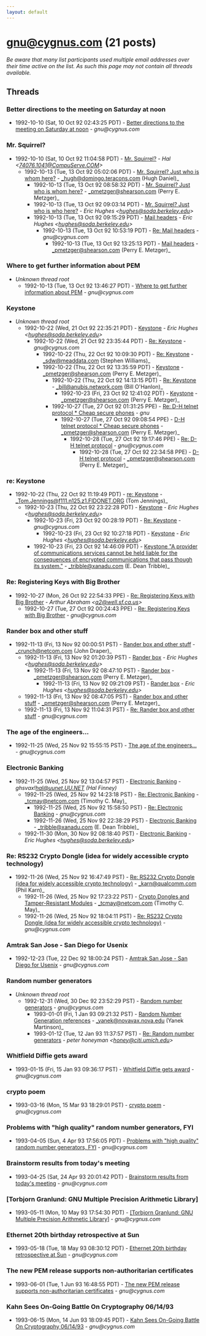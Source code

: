 ```yaml
---
layout: default
---
```


# gnu@cygnus.com (21 posts)

_Be aware that many list participants used multiple email addresses over their time active on the list. As such this page may not contain all threads available._

## Threads

### Better directions to the meeting on Saturday at noon
+ 1992-10-10 (Sat, 10 Oct 92 02:43:25 PDT) - [Better directions to the meeting on Saturday at noon](/archive/1992/10/45cba9314df0b5d366aa10e328f5e1583af274d04a9344baf485eb69ffc88689) - _gnu@cygnus.com_

### Mr. Squirrel?
+ 1992-10-10 (Sat, 10 Oct 92 11:04:58 PDT) - [Mr. Squirrel?](/archive/1992/10/a7deae21289e64af8c4c457307bdf1c62cbeb469f75b1613a3ed1a9dfa73b939) - _Hal \<74076.1041@CompuServe.COM\>_
  + 1992-10-13 (Tue, 13 Oct 92 05:02:06 PDT) - [Mr. Squirrel?  Just who is whom here?](/archive/1992/10/4c67e79a2ec7344d27550db884c628f037f2077d684ba8190ca763a77730d2bc) - _hugh@domingo.teracons.com (Hugh Daniel)_
    + 1992-10-13 (Tue, 13 Oct 92 08:58:32 PDT) - [Mr. Squirrel?  Just who is whom here?](/archive/1992/10/b522b87517a2d84b579f40e313b2fa857de956c060f703f320fd96498bfcfd60) - _pmetzger@shearson.com (Perry E. Metzger)_
    + 1992-10-13 (Tue, 13 Oct 92 09:03:14 PDT) - [Mr. Squirrel?  Just who is who here?](/archive/1992/10/a529ffcb0e842a6e9c06a5383ffcccf371e0f82990315ad61805d7f2c4e8c9d1) - _Eric Hughes \<hughes@soda.berkeley.edu\>_
    + 1992-10-13 (Tue, 13 Oct 92 09:15:29 PDT) - [Mail headers](/archive/1992/10/fd8673bdc1ee18f17aa79922a2e2a46b093d0152017946f6c015599da76f42d6) - _Eric Hughes \<hughes@soda.berkeley.edu\>_
      + 1992-10-13 (Tue, 13 Oct 92 10:53:19 PDT) - [Re: Mail headers](/archive/1992/10/c0dd210fad292f455520dacfda62fa94ee3cdbbe0779073489342f687a164bea) - _gnu@cygnus.com_
        + 1992-10-13 (Tue, 13 Oct 92 13:25:13 PDT) - [Mail headers](/archive/1992/10/85bf1b529ac7f0ed67423c59c35efc0036b3344f95a66287da6187b21deec4c8) - _pmetzger@shearson.com (Perry E. Metzger)_

### Where to get further information about PEM
+ _Unknown thread root_
  + 1992-10-13 (Tue, 13 Oct 92 13:46:27 PDT) - [Where to get further information about PEM](/archive/1992/10/93b3b9c54bb80d43378ef8189d5bd4f3a60c79ea502f34bb03840d158c07ea33) - _gnu@cygnus.com_

### Keystone
+ _Unknown thread root_
  + 1992-10-22 (Wed, 21 Oct 92 22:35:21 PDT) - [Keystone](/archive/1992/10/4b028509a502332d7eb20d667f19c0822f161f636956254fb21a228f7050899b) - _Eric Hughes \<hughes@soda.berkeley.edu\>_
    + 1992-10-22 (Wed, 21 Oct 92 23:35:44 PDT) - [Re: Keystone](/archive/1992/10/fb6cd513252375d40032e5c92dc6f0e2a944525554d20788331d097d9233143d) - _gnu@cygnus.com_
      + 1992-10-22 (Thu, 22 Oct 92 10:09:30 PDT) - [Re: Keystone](/archive/1992/10/2414b4e9749952e702f40e3ab08b5c8c4f13ba6c41f4fd2ddcc01ba85e3079c8) - _sdw@meaddata.com (Stephen Williams)_
      + 1992-10-22 (Thu, 22 Oct 92 13:35:59 PDT) - [Keystone](/archive/1992/10/84e2351d6648c687f5fec6b608e7de0cb065e212c57d655a4d704bf712f6ed8d) - _pmetzger@shearson.com (Perry E. Metzger)_
        + 1992-10-22 (Thu, 22 Oct 92 14:13:15 PDT) - [Re: Keystone](/archive/1992/10/8722e10812e0640b12e0982471a88ec752fbd3c1119f6bd6e18c8da3d9ff658f) - _bill@anubis.network.com (Bill O'Hanlon)_
          + 1992-10-23 (Fri, 23 Oct 92 12:41:02 PDT) - [Keystone](/archive/1992/10/ad793169286427eaacdc821427e6851f41137b304461302d20d0f1f5eba86bf9) - _pmetzger@shearson.com (Perry E. Metzger)_
        + 1992-10-27 (Tue, 27 Oct 92 01:31:25 PPE) - [Re: D-H telnet protocol  *  Cheap secure phones](/archive/1992/10/c2cc2d444b77b30f6b971e53288a50ce203533a134605fb11a06df58bce19331) - _gnu_
          + 1992-10-27 (Tue, 27 Oct 92 09:08:54 PPE) - [D-H telnet protocol  *  Cheap secure phones](/archive/1992/10/49acbc13ba3cc632670f4cfc79f4b01f3a64e013ad7c1e32eaa0d42f982870c7) - _pmetzger@shearson.com (Perry E. Metzger)_
            + 1992-10-28 (Tue, 27 Oct 92 19:17:46 PPE) - [Re: D-H telnet protocol](/archive/1992/10/2f6194f732940b4af3a69ef751c2643975218d68c9c25f821f3d8d76e9469fa3) - _gnu@cygnus.com_
              + 1992-10-28 (Tue, 27 Oct 92 22:34:58 PPE) - [D-H telnet protocol](/archive/1992/10/29ac1f104c220261d26e5f49f7ec33a8b3ef685752880c3fb0dc3b4c1d71aca1) - _pmetzger@shearson.com (Perry E. Metzger)_

### re: Keystone
+ 1992-10-22 (Thu, 22 Oct 92 11:19:49 PDT) - [re: Keystone](/archive/1992/10/90acf83b11143d2b8c4c4029e49ae5df05278a74166799409280e6de432e0a6a) - _Tom.Jennings@f111.n125.z1.FIDONET.ORG (Tom Jennings)_
  + 1992-10-23 (Thu, 22 Oct 92 23:22:28 PDT) - [Keystone](/archive/1992/10/dbefe9ce00cd47ed9ef4144315bc660edb3c2704e4ded25c391ab61617053e53) - _Eric Hughes \<hughes@soda.berkeley.edu\>_
    + 1992-10-23 (Fri, 23 Oct 92 00:28:19 PDT) - [Re: Keystone](/archive/1992/10/0bfa1d7d1f80cbd3ce39cc23172cc4e724e96af15fbdaf8df16e75cb89f68a9c) - _gnu@cygnus.com_
      + 1992-10-23 (Fri, 23 Oct 92 10:27:18 PDT) - [Keystone](/archive/1992/10/7eafa220d02ff7674103b943a51cc62015c3bc371211bcd6d8b3a9f5e836b8a1) - _Eric Hughes \<hughes@soda.berkeley.edu\>_
    + 1992-10-23 (Fri, 23 Oct 92 14:46:09 PDT) - [Keystone  "A provider of communications services cannot be held liable for the consequences of encrypted communications that pass though its system."](/archive/1992/10/a2b6c81aae6b0d86d24455bb1e86658ef59e178614156e7ba73b244081f58dc2) - _tribble@xanadu.com (E. Dean Tribble)_

### Re:  Registering Keys with Big Brother
+ 1992-10-27 (Mon, 26 Oct 92 22:54:33 PPE) - [Re:  Registering Keys with Big Brother](/archive/1992/10/dcf9d115e0ad4b617fdbf127754c16f4c569db245e2713554ab65a2db0302f9c) - _Arthur Abraham \<a2@well.sf.ca.us\>_
  + 1992-10-27 (Tue, 27 Oct 92 00:24:43 PPE) - [Re: Registering Keys with Big Brother](/archive/1992/10/40122c10b02d8f98f7843b615af9824d0e08ae642020e324118791616e8d211a) - _gnu@cygnus.com_

### Rander box and other stuff
+ 1992-11-13 (Fri, 13 Nov 92 00:00:51 PST) - [Rander box and other stuff](/archive/1992/11/46345b81d284865b9910032cc6ce9e25cc1a389e84d39604a39d1f70dd55a333) - _crunch@netcom.com (John Draper)_
  + 1992-11-13 (Fri, 13 Nov 92 01:20:39 PST) - [Rander box](/archive/1992/11/1d81ee929c8107e972ecf57a8dbcc1d1427eb34f69afab034e5307d96ecb6e1a) - _Eric Hughes \<hughes@soda.berkeley.edu\>_
    + 1992-11-13 (Fri, 13 Nov 92 08:47:10 PST) - [Rander box](/archive/1992/11/f84499caa9c6fde939b2d337b764fbe9e5550b43d60873b917846c696f2729d7) - _pmetzger@shearson.com (Perry E. Metzger)_
      + 1992-11-13 (Fri, 13 Nov 92 09:21:09 PST) - [Rander box](/archive/1992/11/e0200c965cf15e4312ff9a6ced3adbd63b333f8c6515bc99c898ff5420028779) - _Eric Hughes \<hughes@soda.berkeley.edu\>_
  + 1992-11-13 (Fri, 13 Nov 92 08:47:05 PST) - [Rander box and other stuff](/archive/1992/11/08730ddcc51f42250211d59d9132026805ff3c476c36e573e6763457d8e7fbfd) - _pmetzger@shearson.com (Perry E. Metzger)_
  + 1992-11-13 (Fri, 13 Nov 92 11:04:31 PST) - [Re: Rander box and other stuff](/archive/1992/11/fe4f65e321c5b0ad4c8e3fde3bff88d4ab8491868eb7603563d2455431debb8a) - _gnu@cygnus.com_

### The age of the engineers...
+ 1992-11-25 (Wed, 25 Nov 92 15:55:15 PST) - [The age of the engineers...](/archive/1992/11/73f982630ab90a6be80e83063d4b10b40705f3f494970899eb5d6963ef66b2e2) - _gnu@cygnus.com_

### Electronic Banking
+ 1992-11-25 (Wed, 25 Nov 92 13:04:57 PST) - [Electronic Banking](/archive/1992/11/93109c2781c634801095708fd817235d59bbd355e7f23706a6a1c2d8ae1965bb) - _ghsvax!hal@uunet.UU.NET (Hal Finney)_
  + 1992-11-25 (Wed, 25 Nov 92 14:23:18 PST) - [Re: Electronic Banking](/archive/1992/11/cfa0d4114cef89c44b4c718985b22156aeda2e6a1bfee3038382d45db1bfba78) - _tcmay@netcom.com (Timothy C. May)_
    + 1992-11-25 (Wed, 25 Nov 92 15:58:50 PST) - [Re: Electronic Banking](/archive/1992/11/f17d25e5c11a4ccb65be96d6611f5202f0db49407ec4f8701d339809fc1584ab) - _gnu@cygnus.com_
    + 1992-11-26 (Wed, 25 Nov 92 22:38:29 PST) - [Electronic Banking](/archive/1992/11/558b79ce7b2660f694b1451a90fe156a94fc0646c6b1a83ec71cb5dd3582b324) - _tribble@xanadu.com (E. Dean Tribble)_
  + 1992-11-30 (Mon, 30 Nov 92 08:18:40 PST) - [Electronic Banking](/archive/1992/11/7dab3a6e272c2acd81d95818cf0dc0ecea50d22107b77c7fdcd66c4c0c292978) - _Eric Hughes \<hughes@soda.berkeley.edu\>_

### Re:  RS232 Crypto Dongle (idea for widely accessible crypto technology)
+ 1992-11-26 (Wed, 25 Nov 92 16:47:49 PST) - [Re:  RS232 Crypto Dongle (idea for widely accessible crypto technology)](/archive/1992/11/62b0583474d215b3c6bee3e565a07d0cccb549993e811853400d30abbc5f5864) - _karn@qualcomm.com (Phil Karn)_
  + 1992-11-26 (Wed, 25 Nov 92 17:23:22 PST) - [Crypto Dongles and Tamper-Resistant Modules](/archive/1992/11/a404e506f9bc1ef8e6e95e8ddcb264fff02916261981bb7232d8a1c264bf0c16) - _tcmay@netcom.com (Timothy C. May)_
  + 1992-11-26 (Wed, 25 Nov 92 18:04:11 PST) - [Re: RS232 Crypto Dongle (idea for widely accessible crypto technology)](/archive/1992/11/047deb22c089b71d47284e9669cb74bf02fea0f30870ed6c5c0f3da8c0eefca5) - _gnu@cygnus.com_

### Amtrak San Jose - San Diego for Usenix
+ 1992-12-23 (Tue, 22 Dec 92 18:00:24 PST) - [Amtrak San Jose - San Diego for Usenix](/archive/1992/12/f852b965711bc7dd8a6f886e1eeb8679aaa67c40dbd958458160ebbef95861ea) - _gnu@cygnus.com_

### Random number generators
+ _Unknown thread root_
  + 1992-12-31 (Wed, 30 Dec 92 23:52:29 PST) - [Random number generators](/archive/1992/12/2336d0ae4712074e9e54a3f5136fa54a8dd01fadced509b7cfbc582915021b50) - _gnu@cygnus.com_
    + 1993-01-01 (Fri, 1 Jan 93 09:21:32 PST) - [Random Number Generation references](/archive/1993/01/27a983679eba64a73d5b7699294723549be8e878865489315a3277f642f23940) - _yanek@novavax.nova.edu (Yanek Martinson)_
    + 1993-01-12 (Tue, 12 Jan 93 11:37:57 PST) - [Re: Random number generators](/archive/1993/01/fe081d75ecfd87c0617b75e41bb2be0c9415bfcd7dc2ff32f9be2036e7ce6660) - _peter honeyman \<honey@citi.umich.edu\>_

### Whitfield Diffie gets award
+ 1993-01-15 (Fri, 15 Jan 93 09:36:17 PST) - [Whitfield Diffie gets award](/archive/1993/01/469f8937a30967828c8eeccd37df3000ab0fc01166e6cfab8f341d881204931e) - _gnu@cygnus.com_

### crypto poem
+ 1993-03-16 (Mon, 15 Mar 93 18:29:01 PST) - [crypto poem](/archive/1993/03/d0a1d15bae746bf744a975b21dbb1781212670a1b59ca0032cf1b1a7dfb89039) - _gnu@cygnus.com_

### Problems with "high quality" random number generators, FYI
+ 1993-04-05 (Sun, 4 Apr 93 17:56:05 PDT) - [Problems with "high quality" random number generators, FYI](/archive/1993/04/f4b5d55efbaef62439195f6010ac0a5d530dc13f5a372d9004e51ab0e8d9c3a9) - _gnu@cygnus.com_

### Brainstorm results from today's meeting
+ 1993-04-25 (Sat, 24 Apr 93 20:01:42 PDT) - [Brainstorm results from today's meeting](/archive/1993/04/0d66862935f0d4443272a05b389c5eba70450e9009cd18317cc5170ba68fa664) - _gnu@cygnus.com_

### [Torbjorn Granlund: GNU Multiple Precision Arithmetic Library]
+ 1993-05-11 (Mon, 10 May 93 17:54:30 PDT) - [[Torbjorn Granlund: GNU Multiple Precision Arithmetic Library]](/archive/1993/05/159c031dd063c0dbc08361d551d4caf9f57147c61b7a4caf31813fe31e82a829) - _gnu@cygnus.com_

### Ethernet 20th birthday retrospective at Sun
+ 1993-05-18 (Tue, 18 May 93 08:30:12 PDT) - [Ethernet 20th birthday retrospective at Sun](/archive/1993/05/2094934f152e0d5b2ebe420dfbb00bafb9a98f64d697583090f25a44e29fda38) - _gnu@cygnus.com_

### The new PEM release supports non-authoritarian certificates
+ 1993-06-01 (Tue, 1 Jun 93 16:48:55 PDT) - [The new PEM release supports non-authoritarian certificates](/archive/1993/06/d34506062e21bd9a3ba5081b60212c8023170e410fee7b77e33b392f1820d833) - _gnu@cygnus.com_

### Kahn Sees On-Going Battle On Cryptography 06/14/93
+ 1993-06-15 (Mon, 14 Jun 93 18:09:45 PDT) - [Kahn Sees On-Going Battle On Cryptography 06/14/93](/archive/1993/06/663b2628668e71d15e26f40368174dabd9bc626935dc3ed0df8f95bedb2b2822) - _gnu@cygnus.com_

